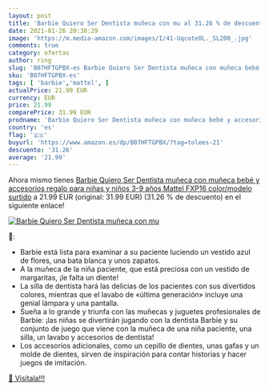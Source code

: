 ```yaml
---
layout: post
title: 'Barbie Quiero Ser Dentista muñeca con mu al 31.26 % de descuento'
date: 2021-01-26 20:30:29
image: 'https://m.media-amazon.com/images/I/41-Uqcote0L._SL200_.jpg'
comments: true
category: ofertas
author: ring
slug: 'B07HFTGPBX-es Barbie Quiero Ser Dentista muñeca con muñeca bebé y...'
sku: 'B07HFTGPBX-es'
tags: [ 'barbie','mattel', ]
actualPrice: 21.99 EUR
currency: EUR
price: 21.99
comparePrice: 31.99 EUR
prodname: 'Barbie Quiero Ser Dentista muñeca con muñeca bebé y accesorios  regalo para niñas y niños 3-9 años  Mattel FXP16    color/modelo surtido'
country: 'es'
flag: '🇪🇸'
buyurl: 'https://www.amazon.es/dp/B07HFTGPBX/?tag=tolees-21'
descuento: '31.26'
average: '21.99'
---
```


Ahora mismo tienes [Barbie Quiero Ser Dentista muñeca con muñeca bebé y accesorios  regalo para niñas y niños 3-9 años  Mattel FXP16    color/modelo surtido](https://www.amazon.es/dp/B07HFTGPBX/?tag=tolees-21) a 21.99 EUR (original: 31.99 EUR) (31.26 %  de descuento) en el siguiente enlace!

[![Barbie Quiero Ser Dentista muñeca con mu](https://m.media-amazon.com/images/I/41-Uqcote0L._SL200_.jpg)](https://www.amazon.es/dp/B07HFTGPBX/?tag=tolees-21)

🔎:

- Barbie está lista para examinar a su paciente luciendo un vestido azul de flores, una bata blanca y unos zapatos. ​
- A la muñeca de la niña paciente, que está preciosa con un vestido de margaritas, ¡le falta un diente! ​
- La silla de dentista hará las delicias de los pacientes con sus divertidos colores, mientras que el lavabo de «última generación» incluye una genial lámpara y una pantalla. ​
- Sueña a lo grande y triunfa con las muñecas y juguetes profesionales de Barbie: ¡las niñas se divertirán jugando con la dentista Barbie y su conjunto de juego que viene con la muñeca de una niña paciente, una silla, un lavabo y accesorios de dentista! ​
- Los accesorios adicionales, como un cepillo de dientes, unas gafas y un molde de dientes, sirven de inspiración para contar historias y hacer juegos de imitación. ​

[🛒 Visítala!!!](https://www.amazon.es/dp/B07HFTGPBX/?tag=tolees-21)
